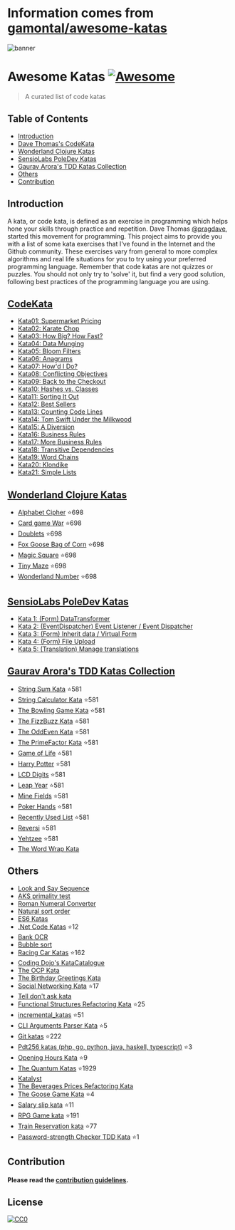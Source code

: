 # Information comes from [gamontal/awesome-katas](https://github.com/gamontal/awesome-katas)
![banner](https://github.com/gmontalvoriv/katas/blob/master/images/kata_guruma.png)

# Awesome Katas [![Awesome](https://cdn.rawgit.com/sindresorhus/awesome/d7305f38d29fed78fa85652e3a63e154dd8e8829/media/badge.svg)](https://github.com/sindresorhus/awesome)
> A curated list of code katas

## Table of Contents

- [Introduction](#introduction)
- [Dave Thomas's CodeKata](#codekata)
- [Wonderland Clojure Katas](#wonderland-clojure-katas)
- [SensioLabs PoleDev Katas](#sensiolabs-poledev-katas)
- [Gaurav Arora's TDD Katas Collection](#gaurav-aroras-tdd-katas-collection)
- [Others](#others)
- [Contribution](#contribution)

## Introduction
A kata, or code kata, is defined as an exercise in programming which helps hone your skills through practice and repetition. Dave Thomas [@pragdave](https://twitter.com/pragdave), started this movement for programming. This project aims to provide you with a list of some kata exercises that I've found in the Internet and the Github community. These exercises vary from general to more complex algorithms and real life situations for you to try using your preferred programming language. Remember that code katas are not quizzes or puzzles. You should not only try to 'solve' it, but find a very good solution, following best practices of the programming language you are using.

## [CodeKata](http://codekata.com/)
  - [Kata01: Supermarket Pricing](http://codekata.com/kata/kata01-supermarket-pricing/)
  - [Kata02: Karate Chop](http://codekata.com/kata/kata02-karate-chop/)
  - [Kata03: How Big? How Fast?](http://codekata.com/kata/kata03-how-big-how-fast/)
  - [Kata04: Data Munging](http://codekata.com/kata/kata04-data-munging/)
  - [Kata05: Bloom Filters](http://codekata.com/kata/kata05-bloom-filters/)
  - [Kata06: Anagrams](http://codekata.com/kata/kata06-anagrams/)
  - [Kata07: How'd I Do?](http://codekata.com/kata/kata07-howd-i-do/)
  - [Kata08: Conflicting Objectives](http://codekata.com/kata/kata08-conflicting-objectives/)
  - [Kata09: Back to the Checkout](http://codekata.com/kata/kata09-back-to-the-checkout/)
  - [Kata10: Hashes vs. Classes](http://codekata.com/kata/kata10-hashes-vs-classes/)
  - [Kata11: Sorting It Out](http://codekata.com/kata/kata11-sorting-it-out/)
  - [Kata12: Best Sellers](http://codekata.com/kata/kata12-best-sellers/)
  - [Kata13: Counting Code Lines](http://codekata.com/kata/kata13-counting-code-lines/)
  - [Kata14: Tom Swift Under the Milkwood](http://codekata.com/kata/kata14-tom-swift-under-the-milkwood/)
  - [Kata15: A Diversion](http://codekata.com/kata/kata15-a-diversion/)
  - [Kata16: Business Rules](http://codekata.com/kata/kata16-business-rules/)
  - [Kata17: More Business Rules](http://codekata.com/kata/kata17-more-business-rules/)
  - [Kata18: Transitive Dependencies](http://codekata.com/kata/kata18-transitive-dependencies/)
  - [Kata19: Word Chains](http://codekata.com/kata/kata19-word-chains/)
  - [Kata20: Klondike](http://codekata.com/kata/kata20-klondike/)
  - [Kata21: Simple Lists](http://codekata.com/kata/kata21-simple-lists/)

## [Wonderland Clojure Katas](https://github.com/gigasquid/wonderland-clojure-katas)
  - [Alphabet Cipher](https://github.com/gigasquid/wonderland-clojure-katas/tree/master/alphabet-cipher) :star:698
  - [Card game War](https://github.com/gigasquid/wonderland-clojure-katas/tree/master/card-game-war) :star:698
  - [Doublets](https://github.com/gigasquid/wonderland-clojure-katas/tree/master/doublets) :star:698
  - [Fox Goose Bag of Corn](https://github.com/gigasquid/wonderland-clojure-katas/tree/master/fox-goose-bag-of-corn) :star:698
  - [Magic Square](https://github.com/gigasquid/wonderland-clojure-katas/tree/master/magic-square) :star:698
  - [Tiny Maze](https://github.com/gigasquid/wonderland-clojure-katas/tree/master/tiny-maze) :star:698
  - [Wonderland Number](https://github.com/gigasquid/wonderland-clojure-katas/tree/master/wonderland-number) :star:698

## [SensioLabs PoleDev Katas](https://github.com/devdrops/Katas)
  - [Kata 1: (Form) DataTransformer](https://github.com/devdrops/Katas/tree/kata-data-transformers)
  - [Kata 2: (EventDispatcher) Event Listener / Event Dispatcher](https://github.com/devdrops/Katas/tree/kata-event-listener)
  - [Kata 3: (Form) Inherit data / Virtual Form](https://github.com/devdrops/Katas/tree/kata-inherit-data)
  - [Kata 4: (Form) File Upload](https://github.com/devdrops/Katas/tree/kata-upload-file)
  - [Kata 5: (Translation) Manage translations](https://github.com/devdrops/Katas/tree/kata-translation)

## [Gaurav Arora's TDD Katas Collection](https://github.com/garora/TDD-Katas)
  - [String Sum Kata](https://github.com/garora/TDD-Katas#string-sum-kata) :star:581
  - [String Calculator Kata](https://github.com/garora/TDD-Katas#string-calculator-kata-via-roy-osherove) :star:581
  - [The Bowling Game Kata](https://github.com/garora/TDD-Katas#the-bowling-game-kata-via-uncle-bob) :star:581
  - [The FizzBuzz Kata](https://github.com/garora/TDD-Katas#the-fizzbuzz-kata) :star:581
  - [The OddEven Kata](https://github.com/garora/TDD-Katas#the-oddeven-kata) :star:581
  - [The PrimeFactor Kata](https://github.com/garora/TDD-Katas#the-primefactor-kata-via-uncle-bob) :star:581
  - [Game of Life](https://github.com/garora/TDD-Katas#game-of-life-) :star:581
  - [Harry Potter](https://github.com/garora/TDD-Katas#harry-potter-) :star:581
  - [LCD Digits](https://github.com/garora/TDD-Katas#lcd-digits-) :star:581
  - [Leap Year](https://github.com/garora/TDD-Katas#leap-year-) :star:581
  - [Mine Fields](https://github.com/garora/TDD-Katas#mine-fields-) :star:581
  - [Poker Hands](https://github.com/garora/TDD-Katas#poker-hands) :star:581
  - [Recently Used List](https://github.com/garora/TDD-Katas#recently-used-list-) :star:581
  - [Reversi](https://github.com/garora/TDD-Katas#reversi-) :star:581
  - [Yehtzee](https://github.com/garora/TDD-Katas#yehtzee-) :star:581
  - [The Word Wrap Kata](http://codingdojo.org/cgi-bin/wiki.pl?KataWordWrap)

## Others
  - [Look and Say Sequence](https://en.wikipedia.org/wiki/Look-and-say_sequence)
  - [AKS primality test](https://en.wikipedia.org/wiki/AKS_primality_test)
  - [Roman Numeral Converter](https://en.wikipedia.org/wiki/Roman_numerals)
  - [Natural sort order](https://en.wikipedia.org/wiki/Natural_sort_order)
  - [ES6 Katas](http://es6katas.org/)
  - [.Net Code Katas](https://github.com/AlanBarber/CodeKatas) :star:12
  - [Bank OCR](http://code.joejag.com/coding-dojo/bank-ocr/)
  - [Bubble sort](https://en.wikipedia.org/wiki/Bubble_sort)
  - [Racing Car Katas](https://github.com/emilybache/Racing-Car-Katas) :star:162
  - [Coding Dojo's KataCatalogue](http://codingdojo.org/cgi-bin/index.pl?KataCatalogue)
  - [The OCP Kata](http://matteo.vaccari.name/blog/archives/293)
  - [The Birthday Greetings Kata](http://matteo.vaccari.name/blog/archives/154)
  - [Social Networking Kata](https://github.com/sandromancuso/social_networking_kata) :star:17
  - [Tell don't ask kata](https://github.com/gabrieletondi/tell-dont-ask-kata)  
  - [Functional Structures Refactoring Kata](https://github.com/matteobaglini/functional-structures-refactoring-kata) :star:25
  - [incremental_katas](https://github.com/Gianfrancoalongi/incremental_katas) :star:51
  - [CLI Arguments Parser Kata](https://github.com/ivoputzer/cli-args-parser-kata) :star:5
  - [Git katas](https://github.com/praqma-training/gitkatas) :star:222
  - [Pdt256 katas (php, go, python, java, haskell, typescript)](https://github.com/pdt256/kata) :star:3
  - [Opening Hours Kata](https://github.com/christian-fei/opening-hours-kata) :star:9
  - [The Quantum Katas](https://github.com/Microsoft/QuantumKatas) :star:1929
  - [Katalyst](https://katalyst.codurance.com/)
  - [The Beverages Prices Refactoring Kata](https://github.com/trikitrok/beverages_pricing_refactoring_kata)
  - [The Goose Game Kata](https://github.com/xpeppers/goose-game-kata) :star:4
  - [Salary slip kata](https://github.com/sandromancuso/salaryslipkata) :star:11
  - [RPG Game kata](https://github.com/ardalis/kata-catalog/blob/master/katas/RPG%20Combat.md) :star:191
  - [Train Reservation kata](https://github.com/emilybache/KataTrainReservation) :star:77
  - [Password-strength Checker TDD Kata](https://github.com/xpepper/PasswordStrengthChecker) :star:1
  
## Contribution
  
#### Please read the [contribution guidelines](https://github.com/gmontalvoriv/katas/blob/master/CONTRIBUTING.md).

## License

[![CC0](https://i.creativecommons.org/p/zero/1.0/88x31.png)](https://creativecommons.org/publicdomain/zero/1.0/)

